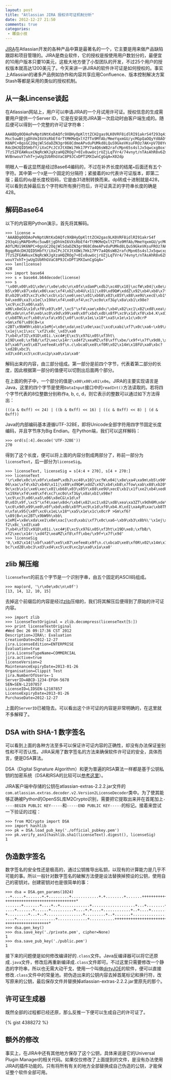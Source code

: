 ```yaml
---
layout: post
title: "Atlassian JIRA 授权许可证机制分析"
date: 2012-12-27 21:50
comments: true
categories:
 - 雕虫小技
---
```


[JIRA](http://www.atlassian.com/software/jira/overview)在Atlassian开发的各种产品中算是最著名的一个，它主要是用来做产品缺陷跟踪和项目管理的。JIRA是商业软件，它的授权是按使用用户数划分的，最便宜的10用户版本只要10美元，这极大地方便了小型团队的开发，不过25个用户的授权版本就高达1200美元了。今天来讲一讲JIRA的软件许可证是如何授权的。事实上Atlassian的诸多产品例如协作和内容共享应用Confluence、版本控制解决方案Stash等都是采用的类似的授权机制。

<!--more-->

## 从一条Lincense谈起

在Atlassian网站上，用户可以申请JIRA的一个月试用许可证。授权信息的生成需要用户提供一个Server ID，它是在安装完JIRA第一次启动时由客户端生成的。随后便可以得到一个完整的许可证字符串：

    AAABDg0ODAoPeNptUNtKxDAQfc9XBHyOpKlttZCH2gas9LK0VRF8idlRI91akrS4f293q4iyMAPDn
    Msc5uwBtjgDhVmI6VXsRbEf4rTtMKMeQxlYZfTo9MfAb/MmeYqxmGU/ycMGpQaOQyYd8AOfLMUi9
    K6NPC+0gsGC2OqjWlSdaDZN3gr068CdmeAPvduPUMkd8LQuS9GkeVKsuFROz7AK+pV7D8YeTBgqp
    R4cDHJQID5HbfY/iXxCPcJCVJtXOWi7Hk17PY7a4Q6sW82rafcMpn65s4slJx5qwcxg8oxf06AgN
    7TzSZFEAWkuxCNqRcWXJgXzaHQZROg7+0Iv8uwUcjrUZjLqTVr4/74vnyt/nTAsAhR8v6Zm5YfvZ
    WVBnwouY7xhT+jwUgIUbRhGVaC8P9JCvDPT1MXIwnCgGqA=X02dp

明眼人一看这显然是经过Base64编码的，不过在补齐长度的结尾`=`后面还有五个字符。其中第一个`X`是一个固定的分隔符；紧接着的`02`代表许可证版本，即第二版；最后的`dp`是长度校验码，它是由31进制转换而来。dp转成十进制就是428，可以看到去掉最后五个字符和所有换行符后，许可证真正的字符串长度的确是428。

## 解码Base64

以下的内容用Python演示，首先将其解码。

``` pycon
>>> license = 'AAABDg0ODAoPeNptUNtKxDAQfc9XBHyOpKlttZCH2gas9LK0VRF8idlRI91akrS4f
293q4iyMAPDnMsc5uwBtjgDhVmI6VXsRbEf4rTtMKMeQxlYZfTo9MfAb/MmeYqxmGU/ycMGpQaOQyYd8
AOfLMUi9K6NPC+0gsGC2OqjWlSdaDZN3gr068CdmeAPvduPUMkd8LQuS9GkeVKsuFROz7AK+pV7D8YeT
BgqpR4cDHJQID5HbfY/iXxCPcJCVJtXOWi7Hk17PY7a4Q6sW82rafcMpn65s4slJx5qwcxg8oxf06AgN
7TzSZFEAWkuxCNqRcWXJgXzaHQZROg7+0Iv8uwUcjrUZjLqTVr4/74vnyt/nTAsAhR8v6Zm5YfvZWVBn
wouY7xhT+jwUgIUbRhGVaC8P9JCvDPT1MXIwnCgGqA='
>>> len(license)
428
>>> import base64
>>> s = base64.b64decode(license)
>>> s
'\x00\x00\x01\x0e\r\x0e\x0c\n\x0fx\xdamP\xdbJ\xc40\x10}\xcfW\x04|\x8e\xa4\xa9m\x
b5\x90\x87\xda\x06\xac\xf4\xb2\xb4U\x11|\x89\xd9Q#\xddZ\x92\xb4\xb8\x7fow\xab\x8
8\xb20\x03\xc3\x9c\xcb\x1c\xe6\xec\x01\xb68\x03\x85Y\x88\xe9U\xecE\xb1\x1f\xe2\x
b4\xed0\xa3\x1eC\x19Xe\xf4\xe8\xf4\xc7\xc0o\xf3&y\x8a\xb1\x98e?\xc9\xc3\x06\xa5\
x06\x8eC&\x1d\xf0\x03\x9f,\xc5"\xf4\xae\x8d</\xb4\x82\xc1\x82\xd8\xea\xa3ZT\x9dh
6M\xde\n\xf4\xeb\xc0\x9d\x99\xe0\x0f\xbd\xdb\x8fP\xc9\x1d\xf0\xb4.K\xd1\xa4yR\xa
c\xb8TN\xcf\xb0\n\xfa\x95{\x0f\xc6\x1eL\x18*\xa5\x1e\x1c\x0crP >Gm\xf6?\x89|B=\x
c2BT\x9bW9h\xbb\x1eM{=\x8e\xda\xe1\x0e\xac[\xcd\xabi\xf7\x0c\xa6~\xb9\xb3\x8b%\'
\x1ej\xc1\xcc`\xf2\x8c_\xd3\xa0 7\xb4\xf3I\x91D\x01i.\xc4#jE\xc5\x97&\x05\xf3ht\
x19D\xe8;\xfbB/\xf2\xec\x14r:\xd4f2\xeaMZ\xf8\xff\xbe/\x9f+\x7f\x9d0,\x02\x14|\x
bf\xa6f\xe5\x87\xefeeA\x9f\n.c\xbcaO\xe8\xf0R\x02\x14m\x18FU\xa0\xbc?\xd2B\xbc3\
xd3\xd4\xc5\xc8\xc2p\xa0\x1a\xa0'
```

解码出来的内容，由三部分组成。第一部分是前四个字节，代表着第二部分的长度，因此根据第一部分的值便可以切割出后面两个部分。

在上面的例子中，一个部分的值是`\x00\x00\x01\x0e`。JIRA的主要实现语言是Java，这里的四个字节是使用`DataInput`接口中的`readInt()`方法读取的。若将四个字节代表的8位整数分别称作a, b, c, d，则它表示的整数可以通过如下方法得出：

    (((a & 0xff) << 24) | ((b & 0xff) << 16) | ((c & 0xff) << 8) | (d & 0xff))

Java的内部编码基本遵循UTF-32BE，即将Unicode全部字符用四字节固定长度编码，并且字节序为Big Endian。在Python端，我们可以这样解码：

``` pycon
>>> ord(s[:4].decode('UTF-32BE'))
270
```

得到了这个长度，便可以将上面的内容分割成两部分了，称前一部分为`licenseText`，后一部分为`licenseSig`。

``` pycon
>>> licenseText, licenseSig = s[4:4 + 270], s[4 + 270:]
>>> licenseText
'\r\x0e\x0c\n\x0fx\xdamP\xdbJ\xc40\x10}\xcfW\x04|\x8e\xa4\xa9m\xb5\x90\x87\xda\x
06\xac\xf4\xb2\xb4U\x11|\x89\xd9Q#\xddZ\x92\xb4\xb8\x7fow\xab\x88\xb20\x03\xc3\x
9c\xcb\x1c\xe6\xec\x01\xb68\x03\x85Y\x88\xe9U\xecE\xb1\x1f\xe2\xb4\xed0\xa3\x1eC
\x19Xe\xf4\xe8\xf4\xc7\xc0o\xf3&y\x8a\xb1\x98e?\xc9\xc3\x06\xa5\x06\x8eC&\x1d\xf
0\x03\x9f,\xc5"\xf4\xae\x8d</\xb4\x82\xc1\x82\xd8\xea\xa3ZT\x9dh6M\xde\n\xf4\xeb
\xc0\x9d\x99\xe0\x0f\xbd\xdb\x8fP\xc9\x1d\xf0\xb4.K\xd1\xa4yR\xac\xb8TN\xcf\xb0\
n\xfa\x95{\x0f\xc6\x1eL\x18*\xa5\x1e\x1c\x0crP >Gm\xf6?\x89|B=\xc2BT\x9bW9h\xbb\
x1eM{=\x8e\xda\xe1\x0e\xac[\xcd\xabi\xf7\x0c\xa6~\xb9\xb3\x8b%\'\x1ej\xc1\xcc`\x
f2\x8c_\xd3\xa0 7\xb4\xf3I\x91D\x01i.\xc4#jE\xc5\x97&\x05\xf3ht\x19D\xe8;\xfbB/\
xf2\xec\x14r:\xd4f2\xeaMZ\xf8\xff\xbe/\x9f+\x7f\x9d'
>>> licenseSig
'0,\x02\x14|\xbf\xa6f\xe5\x87\xefeeA\x9f\n.c\xbcaO\xe8\xf0R\x02\x14m\x18FU\xa0\x
bc?\xd2B\xbc3\xd3\xd4\xc5\xc8\xc2p\xa0\x1a\xa0'
```

## zlib 解压缩

`licenseText`的前五个字节是一个识别字串，由五个固定的ASCII码组成。

``` pycon
>>> map(ord, '\r\x0e\x0c\n\x0f')
[13, 14, 12, 10, 15]
```

去掉这个前缀后的内容是经过[zlib](http://zlib.net/)压缩的，我们将其解压后便得到了原始的许可证内容。

``` pycon
>>> import zlib
>>> licenseTextOriginal = zlib.decompress(licenseText[5:])
>>> print licenseTextOriginal
#Wed Dec 26 09:17:36 CST 2012
Description=JIRA\: Evaluation
CreationDate=2012-12-27
jira.LicenseEdition=ENTERPRISE
Evaluation=true
jira.LicenseTypeName=COMMERCIAL
jira.active=true
licenseVersion=2
MaintenanceExpiryDate=2013-01-26
Organisation=Clippit Test
jira.NumberOfUsers=-1
ServerID=ABCD-1234-EFGH-5678
SEN=SEN-L2107857
LicenseID=LIDSEN-L2107857
LicenseExpiryDate=2013-01-26
PurchaseDate=2012-12-27
```

上面的`ServerID`已被隐去。可以看出这个许可证的内容是非常明确的，在这里就不多解释了。

## DSA with SHA-1 数字签名

可以看到上面的各种方法至多可以保证许可证内容的正确性，却没有办法保证鉴别性和不可否认性。JIRA采用了数字签名的方法来确保软件许可证的安全，具体而言，便是DSA算法。

DSA（Digital Signature Algorithm）和更为普遍的RSA算法一样都是基于公钥私钥的加密系统（DSA和RSA的比较可以[参考这里](http://stackoverflow.com/questions/2841094/what-is-the-difference-between-dsa-and-rsa)）。

JIRA客户端中存储的公钥在atlassian-extras-2.2.2.jar文件的`com.atlassian.extras.decoder.v2.Version2LicenseDecoder`类中。为了使其能够正确被Python的OpenSSL库M2Crypto识别，需要把它提取出来并在首尾加上`-----BEGIN PUBLIC KEY-----`和`-----END PUBLIC KEY-----`的标记。接着来尝试一下验证的过程：

``` pycon
>>> from M2Crypto import DSA
>>> import hashlib
>>> pk = DSA.load_pub_key('./official_pubkey.pem')
>>> pk.verify_asn1(hashlib.sha1(licenseText).digest(), licenseSig)
1
```

## 伪造数字签名

数字签名的安全性还是极高的，通过公钥推导出私钥，以现有的计算能力是几乎不可能的事。所以一般针对数字签名的破解方法便是设法替换掉预设的公钥，使用自己的密钥对。创建密钥对也是很简单的事：

``` pycon
>>> dsa = DSA.gen_params(1024)
..+.....+.......+.+.........+............+.+........+.......++++++++++++++++++++
+++++++++++++++++++++++++++++++*
.......+.......+....+..+.............+...................+...+........+........+
....+.......+......+..........+....+.+....+............+..+....+.......+...+.+..
+.........+...+..+................+.........+..+.......+..................+....+
....+.................+.............+...........++++++++++++++++++++++++++++++++
+++++++++++++++++++*
>>> dsa.gen_key()
>>> dsa.save_key('./private.pem', cipher=None)
1
>>> dsa.save_pub_key('./public.pem')
1
```

接下来的问题便是如何修改编译好的`.class`文件。Java反编译器可以将它还原成`.java`文件，修改后再重新编译成`.class`文件即可。不过这里只需要修改一个静态的字符串，所以也无需大动干戈，使用一个叫做[dirtyJOE](http://dirty-joe.com/)的软件，便可以直接修改`.class`文件中的常量池。把伪造出来的公钥内容去掉首尾标记和换行符，改写原来的公钥，最后保存文件并替换掉atlassian-extras-2.2.2.jar里原先的那个。

## 许可证生成器

既然全部的过程都已经还原，那么反推一下便可以生成自己的许可证了。

{% gist 4388272 %}

## 额外的修改

事实上，在JIRA中还有其他地方保存了这个公钥，具体来说是它的Universal Plugin Manager的相关代码。如果仅仅修改了上面提到的文件，是没有办法使用JIRA的插件功能的。只有将所有有关的地方全部替换成自己伪造的公钥，才能保证整个软件全部可用。
